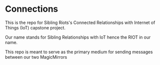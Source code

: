# Connections

This is the repo for Sibling Riots's Connected Relationships with Internet of Things (IoT) capstone project.

Our name stands for Sibling Relationships with IoT hence the RIOT in our name.

This repo is meant to serve as the primary medium for sending messages between our two MagicMirrors

